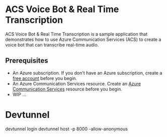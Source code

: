# ACS Voice Bot & Real Time Transcription

ACS Voice Bot & Real Time Transcription is a sample application that demonstrates how to use Azure Communication Services (ACS) to create a voice bot that can transcribe real-time audio. 


## Prerequisites

- An Azure subscription. If you don't have an Azure subscription, create a [free account](https://azure.microsoft.com/free/) before you begin.
- An Azure Communication Services resource. Create an [Azure Communication Services](https://docs.microsoft.com/azure/communication-services/quickstarts/create-communication-resource) resource before you begin.
- WIP ...

# Devtunnel
devtunnel login
devtunnel host -p 8000 -allow-anonymous